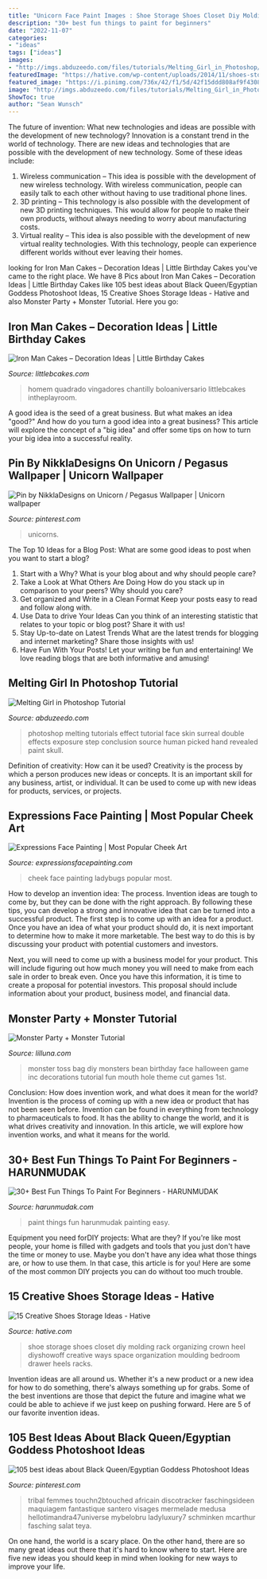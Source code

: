 ```yaml
---
title: "Unicorn Face Paint Images : Shoe Storage Shoes Closet Diy Molding Rack Organizing Crown Heel Diyshowoff Creative Ways Space Organization Moulding Bedroom Drawer Heels Racks"
description: "30+ best fun things to paint for beginners"
date: "2022-11-07"
categories:
- "ideas"
tags: ["ideas"]
images:
- "http://imgs.abduzeedo.com/files/tutorials/Melting_Girl_in_Photoshop/Step_14.jpg"
featuredImage: "https://hative.com/wp-content/uploads/2014/11/shoes-storage-ideas/5-decorative-molding.jpg"
featured_image: "https://i.pinimg.com/736x/42/f1/5d/42f15ddd808af9f4308a42a3e8411254--medusa-makeup-eye-makeup.jpg"
image: "http://imgs.abduzeedo.com/files/tutorials/Melting_Girl_in_Photoshop/Step_14.jpg"
ShowToc: true
author: "Sean Wunsch"
---
```



The future of invention: What new technologies and ideas are possible with the development of new technology?
Innovation is a constant trend in the world of technology. There are new ideas and technologies that are possible with the development of new technology. Some of these ideas include: 
1) Wireless communication – This idea is possible with the development of new wireless technology. With wireless communication, people can easily talk to each other without having to use traditional phone lines. 
2) 3D printing – This technology is also possible with the development of new 3D printing techniques. This would allow for people to make their own products, without always needing to worry about manufacturing costs. 
3) Virtual reality – This idea is also possible with the development of new virtual reality technologies. With this technology, people can experience different worlds without ever leaving their homes.

	

		
looking for Iron Man Cakes – Decoration Ideas | Little Birthday Cakes you've came to the right place. We have 8 Pics about Iron Man Cakes – Decoration Ideas | Little Birthday Cakes like 105 best ideas about Black Queen/Egyptian Goddess Photoshoot Ideas, 15 Creative Shoes Storage Ideas - Hative and also Monster Party + Monster Tutorial. Here you go:
		
    
## Iron Man Cakes – Decoration Ideas | Little Birthday Cakes

<img loading=lazy src="https://www.littlebcakes.com/wp-content/uploads/2014/01/Iron-Man-Cake-Design-768x1024.jpg" onerror="this.onerror=null;this.src='https://tse1.mm.bing.net/th?id=OIP.BRePiDUC9dm5qLTzoVXSkwHaJ4&amp;pid=15.1';" alt="Iron Man Cakes – Decoration Ideas | Little Birthday Cakes">

_Source: littlebcakes.com_

>homem quadrado vingadores chantilly boloaniversario littlebcakes intheplayroom. 

	

A good idea is the seed of a great business. But what makes an idea "good?" And how do you turn a good idea into a great business? This article will explore the concept of a "big idea" and offer some tips on how to turn your big idea into a successful reality.

    
## Pin By NikklaDesigns On Unicorn / Pegasus Wallpaper | Unicorn Wallpaper

<img loading=lazy src="https://i.pinimg.com/736x/6b/5e/f9/6b5ef987daf9d906eb888062a8534bff.jpg" onerror="this.onerror=null;this.src='https://tse2.mm.bing.net/th?id=OIP.xJ6pFuqgcXrXfzWqTq5AQQHaPo&amp;pid=15.1';" alt="Pin by NikklaDesigns on Unicorn / Pegasus Wallpaper | Unicorn wallpaper">

_Source: pinterest.com_

>unicorns. 

	

The Top 10 Ideas for a Blog Post: What are some good ideas to post when you want to start a blog?
1. Start with a Why?
What is your blog about and why should people care? 
2. Take a Look at What Others Are Doing
How do you stack up in comparison to your peers? Why should you care? 
3. Get organized and Write in a Clean Format
Keep your posts easy to read and follow along with. 
4. Use Data to drive Your Ideas
Can you think of an interesting statistic that relates to your topic or blog post? Share it with us! 
5. Stay Up-to-date on Latest Trends
What are the latest trends for blogging and internet marketing? Share those insights with us! 
6. Have Fun With Your Posts!
Let your writing be fun and entertaining! We love reading blogs that are both informative and amusing!

    
## Melting Girl In Photoshop Tutorial

<img loading=lazy src="http://imgs.abduzeedo.com/files/tutorials/Melting_Girl_in_Photoshop/Step_14.jpg" onerror="this.onerror=null;this.src='https://tse4.mm.bing.net/th?id=OIP.Lu--QkIDzmdN5nzRYxMlkwHaMj&amp;pid=15.1';" alt="Melting Girl in Photoshop Tutorial">

_Source: abduzeedo.com_

>photoshop melting tutorials effect tutorial face skin surreal double effects exposure step conclusion source human picked hand revealed paint skull. 

	

Definition of creativity: How can it be used?
Creativity is the process by which a person produces new ideas or concepts. It is an important skill for any business, artist, or individual. It can be used to come up with new ideas for products, services, or projects.

    
## Expressions Face Painting | Most Popular Cheek Art

<img loading=lazy src="https://www.expressionsfacepainting.com/images/3/9.jpg" onerror="this.onerror=null;this.src='https://tse4.mm.bing.net/th?id=OIP.wWWkSlJ0j7959gTBRBAfjAHaJ3&amp;pid=15.1';" alt="Expressions Face Painting | Most Popular Cheek Art">

_Source: expressionsfacepainting.com_

>cheek face painting ladybugs popular most. 

	

How to develop an invention idea: The process.
Invention ideas are tough to come by, but they can be done with the right approach. By following these tips, you can develop a strong and innovative idea that can be turned into a successful product.
The first step is to come up with an idea for a product. Once you have an idea of what your product should do, it is next important to determine how to make it more marketable. The best way to do this is by discussing your product with potential customers and investors.

Next, you will need to come up with a business model for your product. This will include figuring out how much money you will need to make from each sale in order to break even. Once you have this information, it is time to create a proposal for potential investors. This proposal should include information about your product, business model, and financial data.

    
## Monster Party + Monster Tutorial

<img loading=lazy src="https://lilluna.com/wp-content/uploads/2011/10/dsc05583.jpg?w=225" onerror="this.onerror=null;this.src='https://tse1.mm.bing.net/th?id=OIP.Tg0e54BSWOCIgOgfSQfNFAHaJ4&amp;pid=15.1';" alt="Monster Party + Monster Tutorial">

_Source: lilluna.com_

>monster toss bag diy monsters bean birthday face halloween game inc decorations tutorial fun mouth hole theme cut games 1st. 

	

Conclusion: How does invention work, and what does it mean for the world?
Invention is the process of coming up with a new idea or product that has not been seen before. Invention can be found in everything from technology to pharmaceuticals to food. It has the ability to change the world, and it is what drives creativity and innovation. In this article, we will explore how invention works, and what it means for the world.

    
## 30+ Best Fun Things To Paint For Beginners - HARUNMUDAK

<img loading=lazy src="https://harunmudak.com/wp-content/uploads/2020/05/fun-things-to-paint-easy-25-768x1024.jpg" onerror="this.onerror=null;this.src='https://tse2.mm.bing.net/th?id=OIP.BpcUPkmV4UNwhZS7U59TCAHaJ4&amp;pid=15.1';" alt="30+ Best Fun Things To Paint For Beginners - HARUNMUDAK">

_Source: harunmudak.com_

>paint things fun harunmudak painting easy. 

	

Equipment you need forDIY projects: What are they?
If you're like most people, your home is filled with gadgets and tools that you just don't have the time or money to use. Maybe you don't have any idea what those things are, or how to use them. In that case, this article is for you! Here are some of the most common DIY projects you can do without too much trouble.

    
## 15 Creative Shoes Storage Ideas - Hative

<img loading=lazy src="https://hative.com/wp-content/uploads/2014/11/shoes-storage-ideas/5-decorative-molding.jpg" onerror="this.onerror=null;this.src='https://tse2.mm.bing.net/th?id=OIP.TE0LJpjb0GXjk1cSIcfdTwHaLH&amp;pid=15.1';" alt="15 Creative Shoes Storage Ideas - Hative">

_Source: hative.com_

>shoe storage shoes closet diy molding rack organizing crown heel diyshowoff creative ways space organization moulding bedroom drawer heels racks. 

	

Invention ideas are all around us. Whether it's a new product or a new idea for how to do something, there's always something up for grabs. Some of the best inventions are those that depict the future and imagine what we could be able to achieve if we just keep on pushing forward. Here are 5 of our favorite invention ideas.

    
## 105 Best Ideas About Black Queen/Egyptian Goddess Photoshoot Ideas

<img loading=lazy src="https://i.pinimg.com/736x/42/f1/5d/42f15ddd808af9f4308a42a3e8411254--medusa-makeup-eye-makeup.jpg" onerror="this.onerror=null;this.src='https://tse2.mm.bing.net/th?id=OIP.6pleSLF52pZn8ToZSNL-hwHaLG&amp;pid=15.1';" alt="105 best ideas about Black Queen/Egyptian Goddess Photoshoot Ideas">

_Source: pinterest.com_

>tribal femmes touchn2btouched africain discotracker faschingsideen maquiagem fantastique santero visages mermelade medusa hellotimandra47universe mybelobru ladyluxury7 schminken mcarthur fasching salat teya. 

	

On one hand, the world is a scary place. On the other hand, there are so many great ideas out there that it's hard to know where to start. Here are five new ideas you should keep in mind when looking for new ways to improve your life.

